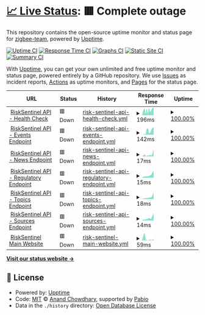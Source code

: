 # [📈 Live Status](https://status.risksentinel.com): <!--live status--> **🟥 Complete outage**

This repository contains the open-source uptime monitor and status page for [zigbee-team](https://status.risksentinel.com), powered by [Upptime](https://github.com/upptime/upptime).

[![Uptime CI](https://github.com/zigbee-team/risksentinel-status/workflows/Uptime%20CI/badge.svg)](https://github.com/zigbee-team/risksentinel-status/actions?query=workflow%3A%22Uptime+CI%22)
[![Response Time CI](https://github.com/zigbee-team/risksentinel-status/workflows/Response%20Time%20CI/badge.svg)](https://github.com/zigbee-team/risksentinel-status/actions?query=workflow%3A%22Response+Time+CI%22)
[![Graphs CI](https://github.com/zigbee-team/risksentinel-status/workflows/Graphs%20CI/badge.svg)](https://github.com/zigbee-team/risksentinel-status/actions?query=workflow%3A%22Graphs+CI%22)
[![Static Site CI](https://github.com/zigbee-team/risksentinel-status/workflows/Static%20Site%20CI/badge.svg)](https://github.com/zigbee-team/risksentinel-status/actions?query=workflow%3A%22Static+Site+CI%22)
[![Summary CI](https://github.com/zigbee-team/risksentinel-status/workflows/Summary%20CI/badge.svg)](https://github.com/zigbee-team/risksentinel-status/actions?query=workflow%3A%22Summary+CI%22)

With [Upptime](https://upptime.js.org), you can get your own unlimited and free uptime monitor and status page, powered entirely by a GitHub repository. We use [Issues](https://github.com/zigbee-team/risksentinel-status/issues) as incident reports, [Actions](https://github.com/zigbee-team/risksentinel-status/actions) as uptime monitors, and [Pages](https://status.risksentinel.com) for the status page.

<!--start: status pages-->
<!-- This summary is generated by Upptime (https://github.com/upptime/upptime) -->
<!-- Do not edit this manually, your changes will be overwritten -->
<!-- prettier-ignore -->
| URL | Status | History | Response Time | Uptime |
| --- | ------ | ------- | ------------- | ------ |
| <img alt="" src="https://icons.duckduckgo.com/ip3/risksentinel.ai.ico" height="13"> [RiskSentinel API - Health Check](https://risksentinel.ai/health) | 🟥 Down | [risk-sentinel-api-health-check.yml](https://github.com/zigbee-team/risksentinel-status/commits/HEAD/history/risk-sentinel-api-health-check.yml) | <details><summary><img alt="Response time graph" src="./graphs/risk-sentinel-api-health-check/response-time-week.png" height="20"> 196ms</summary><br><a href="https://status.risksentinel.ai/history/risk-sentinel-api-health-check"><img alt="Response time 196" src="https://img.shields.io/endpoint?url=https%3A%2F%2Fraw.githubusercontent.com%2Fzigbee-team%2Frisksentinel-status%2FHEAD%2Fapi%2Frisk-sentinel-api-health-check%2Fresponse-time.json"></a><br><a href="https://status.risksentinel.ai/history/risk-sentinel-api-health-check"><img alt="24-hour response time 194" src="https://img.shields.io/endpoint?url=https%3A%2F%2Fraw.githubusercontent.com%2Fzigbee-team%2Frisksentinel-status%2FHEAD%2Fapi%2Frisk-sentinel-api-health-check%2Fresponse-time-day.json"></a><br><a href="https://status.risksentinel.ai/history/risk-sentinel-api-health-check"><img alt="7-day response time 196" src="https://img.shields.io/endpoint?url=https%3A%2F%2Fraw.githubusercontent.com%2Fzigbee-team%2Frisksentinel-status%2FHEAD%2Fapi%2Frisk-sentinel-api-health-check%2Fresponse-time-week.json"></a><br><a href="https://status.risksentinel.ai/history/risk-sentinel-api-health-check"><img alt="30-day response time 196" src="https://img.shields.io/endpoint?url=https%3A%2F%2Fraw.githubusercontent.com%2Fzigbee-team%2Frisksentinel-status%2FHEAD%2Fapi%2Frisk-sentinel-api-health-check%2Fresponse-time-month.json"></a><br><a href="https://status.risksentinel.ai/history/risk-sentinel-api-health-check"><img alt="1-year response time 196" src="https://img.shields.io/endpoint?url=https%3A%2F%2Fraw.githubusercontent.com%2Fzigbee-team%2Frisksentinel-status%2FHEAD%2Fapi%2Frisk-sentinel-api-health-check%2Fresponse-time-year.json"></a></details> | <details><summary><a href="https://status.risksentinel.ai/history/risk-sentinel-api-health-check">100.00%</a></summary><a href="https://status.risksentinel.ai/history/risk-sentinel-api-health-check"><img alt="All-time uptime 100.00%" src="https://img.shields.io/endpoint?url=https%3A%2F%2Fraw.githubusercontent.com%2Fzigbee-team%2Frisksentinel-status%2FHEAD%2Fapi%2Frisk-sentinel-api-health-check%2Fuptime.json"></a><br><a href="https://status.risksentinel.ai/history/risk-sentinel-api-health-check"><img alt="24-hour uptime 100.00%" src="https://img.shields.io/endpoint?url=https%3A%2F%2Fraw.githubusercontent.com%2Fzigbee-team%2Frisksentinel-status%2FHEAD%2Fapi%2Frisk-sentinel-api-health-check%2Fuptime-day.json"></a><br><a href="https://status.risksentinel.ai/history/risk-sentinel-api-health-check"><img alt="7-day uptime 100.00%" src="https://img.shields.io/endpoint?url=https%3A%2F%2Fraw.githubusercontent.com%2Fzigbee-team%2Frisksentinel-status%2FHEAD%2Fapi%2Frisk-sentinel-api-health-check%2Fuptime-week.json"></a><br><a href="https://status.risksentinel.ai/history/risk-sentinel-api-health-check"><img alt="30-day uptime 100.00%" src="https://img.shields.io/endpoint?url=https%3A%2F%2Fraw.githubusercontent.com%2Fzigbee-team%2Frisksentinel-status%2FHEAD%2Fapi%2Frisk-sentinel-api-health-check%2Fuptime-month.json"></a><br><a href="https://status.risksentinel.ai/history/risk-sentinel-api-health-check"><img alt="1-year uptime 100.00%" src="https://img.shields.io/endpoint?url=https%3A%2F%2Fraw.githubusercontent.com%2Fzigbee-team%2Frisksentinel-status%2FHEAD%2Fapi%2Frisk-sentinel-api-health-check%2Fuptime-year.json"></a></details>
| <img alt="" src="https://icons.duckduckgo.com/ip3/api.risksentinel.ai.ico" height="13"> [RiskSentinel API - Events Endpoint](https://api.risksentinel.ai/v1/events?page_size=1) | 🟥 Down | [risk-sentinel-api-events-endpoint.yml](https://github.com/zigbee-team/risksentinel-status/commits/HEAD/history/risk-sentinel-api-events-endpoint.yml) | <details><summary><img alt="Response time graph" src="./graphs/risk-sentinel-api-events-endpoint/response-time-week.png" height="20"> 142ms</summary><br><a href="https://status.risksentinel.ai/history/risk-sentinel-api-events-endpoint"><img alt="Response time 142" src="https://img.shields.io/endpoint?url=https%3A%2F%2Fraw.githubusercontent.com%2Fzigbee-team%2Frisksentinel-status%2FHEAD%2Fapi%2Frisk-sentinel-api-events-endpoint%2Fresponse-time.json"></a><br><a href="https://status.risksentinel.ai/history/risk-sentinel-api-events-endpoint"><img alt="24-hour response time 195" src="https://img.shields.io/endpoint?url=https%3A%2F%2Fraw.githubusercontent.com%2Fzigbee-team%2Frisksentinel-status%2FHEAD%2Fapi%2Frisk-sentinel-api-events-endpoint%2Fresponse-time-day.json"></a><br><a href="https://status.risksentinel.ai/history/risk-sentinel-api-events-endpoint"><img alt="7-day response time 142" src="https://img.shields.io/endpoint?url=https%3A%2F%2Fraw.githubusercontent.com%2Fzigbee-team%2Frisksentinel-status%2FHEAD%2Fapi%2Frisk-sentinel-api-events-endpoint%2Fresponse-time-week.json"></a><br><a href="https://status.risksentinel.ai/history/risk-sentinel-api-events-endpoint"><img alt="30-day response time 142" src="https://img.shields.io/endpoint?url=https%3A%2F%2Fraw.githubusercontent.com%2Fzigbee-team%2Frisksentinel-status%2FHEAD%2Fapi%2Frisk-sentinel-api-events-endpoint%2Fresponse-time-month.json"></a><br><a href="https://status.risksentinel.ai/history/risk-sentinel-api-events-endpoint"><img alt="1-year response time 142" src="https://img.shields.io/endpoint?url=https%3A%2F%2Fraw.githubusercontent.com%2Fzigbee-team%2Frisksentinel-status%2FHEAD%2Fapi%2Frisk-sentinel-api-events-endpoint%2Fresponse-time-year.json"></a></details> | <details><summary><a href="https://status.risksentinel.ai/history/risk-sentinel-api-events-endpoint">100.00%</a></summary><a href="https://status.risksentinel.ai/history/risk-sentinel-api-events-endpoint"><img alt="All-time uptime 100.00%" src="https://img.shields.io/endpoint?url=https%3A%2F%2Fraw.githubusercontent.com%2Fzigbee-team%2Frisksentinel-status%2FHEAD%2Fapi%2Frisk-sentinel-api-events-endpoint%2Fuptime.json"></a><br><a href="https://status.risksentinel.ai/history/risk-sentinel-api-events-endpoint"><img alt="24-hour uptime 100.00%" src="https://img.shields.io/endpoint?url=https%3A%2F%2Fraw.githubusercontent.com%2Fzigbee-team%2Frisksentinel-status%2FHEAD%2Fapi%2Frisk-sentinel-api-events-endpoint%2Fuptime-day.json"></a><br><a href="https://status.risksentinel.ai/history/risk-sentinel-api-events-endpoint"><img alt="7-day uptime 100.00%" src="https://img.shields.io/endpoint?url=https%3A%2F%2Fraw.githubusercontent.com%2Fzigbee-team%2Frisksentinel-status%2FHEAD%2Fapi%2Frisk-sentinel-api-events-endpoint%2Fuptime-week.json"></a><br><a href="https://status.risksentinel.ai/history/risk-sentinel-api-events-endpoint"><img alt="30-day uptime 100.00%" src="https://img.shields.io/endpoint?url=https%3A%2F%2Fraw.githubusercontent.com%2Fzigbee-team%2Frisksentinel-status%2FHEAD%2Fapi%2Frisk-sentinel-api-events-endpoint%2Fuptime-month.json"></a><br><a href="https://status.risksentinel.ai/history/risk-sentinel-api-events-endpoint"><img alt="1-year uptime 100.00%" src="https://img.shields.io/endpoint?url=https%3A%2F%2Fraw.githubusercontent.com%2Fzigbee-team%2Frisksentinel-status%2FHEAD%2Fapi%2Frisk-sentinel-api-events-endpoint%2Fuptime-year.json"></a></details>
| <img alt="" src="https://icons.duckduckgo.com/ip3/api.risksentinel.ai.ico" height="13"> [RiskSentinel API - News Endpoint](https://api.risksentinel.ai/v1/news?page_size=1) | 🟥 Down | [risk-sentinel-api-news-endpoint.yml](https://github.com/zigbee-team/risksentinel-status/commits/HEAD/history/risk-sentinel-api-news-endpoint.yml) | <details><summary><img alt="Response time graph" src="./graphs/risk-sentinel-api-news-endpoint/response-time-week.png" height="20"> 17ms</summary><br><a href="https://status.risksentinel.ai/history/risk-sentinel-api-news-endpoint"><img alt="Response time 17" src="https://img.shields.io/endpoint?url=https%3A%2F%2Fraw.githubusercontent.com%2Fzigbee-team%2Frisksentinel-status%2FHEAD%2Fapi%2Frisk-sentinel-api-news-endpoint%2Fresponse-time.json"></a><br><a href="https://status.risksentinel.ai/history/risk-sentinel-api-news-endpoint"><img alt="24-hour response time 12" src="https://img.shields.io/endpoint?url=https%3A%2F%2Fraw.githubusercontent.com%2Fzigbee-team%2Frisksentinel-status%2FHEAD%2Fapi%2Frisk-sentinel-api-news-endpoint%2Fresponse-time-day.json"></a><br><a href="https://status.risksentinel.ai/history/risk-sentinel-api-news-endpoint"><img alt="7-day response time 17" src="https://img.shields.io/endpoint?url=https%3A%2F%2Fraw.githubusercontent.com%2Fzigbee-team%2Frisksentinel-status%2FHEAD%2Fapi%2Frisk-sentinel-api-news-endpoint%2Fresponse-time-week.json"></a><br><a href="https://status.risksentinel.ai/history/risk-sentinel-api-news-endpoint"><img alt="30-day response time 17" src="https://img.shields.io/endpoint?url=https%3A%2F%2Fraw.githubusercontent.com%2Fzigbee-team%2Frisksentinel-status%2FHEAD%2Fapi%2Frisk-sentinel-api-news-endpoint%2Fresponse-time-month.json"></a><br><a href="https://status.risksentinel.ai/history/risk-sentinel-api-news-endpoint"><img alt="1-year response time 17" src="https://img.shields.io/endpoint?url=https%3A%2F%2Fraw.githubusercontent.com%2Fzigbee-team%2Frisksentinel-status%2FHEAD%2Fapi%2Frisk-sentinel-api-news-endpoint%2Fresponse-time-year.json"></a></details> | <details><summary><a href="https://status.risksentinel.ai/history/risk-sentinel-api-news-endpoint">100.00%</a></summary><a href="https://status.risksentinel.ai/history/risk-sentinel-api-news-endpoint"><img alt="All-time uptime 100.00%" src="https://img.shields.io/endpoint?url=https%3A%2F%2Fraw.githubusercontent.com%2Fzigbee-team%2Frisksentinel-status%2FHEAD%2Fapi%2Frisk-sentinel-api-news-endpoint%2Fuptime.json"></a><br><a href="https://status.risksentinel.ai/history/risk-sentinel-api-news-endpoint"><img alt="24-hour uptime 100.00%" src="https://img.shields.io/endpoint?url=https%3A%2F%2Fraw.githubusercontent.com%2Fzigbee-team%2Frisksentinel-status%2FHEAD%2Fapi%2Frisk-sentinel-api-news-endpoint%2Fuptime-day.json"></a><br><a href="https://status.risksentinel.ai/history/risk-sentinel-api-news-endpoint"><img alt="7-day uptime 100.00%" src="https://img.shields.io/endpoint?url=https%3A%2F%2Fraw.githubusercontent.com%2Fzigbee-team%2Frisksentinel-status%2FHEAD%2Fapi%2Frisk-sentinel-api-news-endpoint%2Fuptime-week.json"></a><br><a href="https://status.risksentinel.ai/history/risk-sentinel-api-news-endpoint"><img alt="30-day uptime 100.00%" src="https://img.shields.io/endpoint?url=https%3A%2F%2Fraw.githubusercontent.com%2Fzigbee-team%2Frisksentinel-status%2FHEAD%2Fapi%2Frisk-sentinel-api-news-endpoint%2Fuptime-month.json"></a><br><a href="https://status.risksentinel.ai/history/risk-sentinel-api-news-endpoint"><img alt="1-year uptime 100.00%" src="https://img.shields.io/endpoint?url=https%3A%2F%2Fraw.githubusercontent.com%2Fzigbee-team%2Frisksentinel-status%2FHEAD%2Fapi%2Frisk-sentinel-api-news-endpoint%2Fuptime-year.json"></a></details>
| <img alt="" src="https://icons.duckduckgo.com/ip3/api.risksentinel.ai.ico" height="13"> [RiskSentinel API - Regulatory Endpoint](https://api.risksentinel.ai/v1/regulatory?page_size=1) | 🟥 Down | [risk-sentinel-api-regulatory-endpoint.yml](https://github.com/zigbee-team/risksentinel-status/commits/HEAD/history/risk-sentinel-api-regulatory-endpoint.yml) | <details><summary><img alt="Response time graph" src="./graphs/risk-sentinel-api-regulatory-endpoint/response-time-week.png" height="20"> 15ms</summary><br><a href="https://status.risksentinel.ai/history/risk-sentinel-api-regulatory-endpoint"><img alt="Response time 15" src="https://img.shields.io/endpoint?url=https%3A%2F%2Fraw.githubusercontent.com%2Fzigbee-team%2Frisksentinel-status%2FHEAD%2Fapi%2Frisk-sentinel-api-regulatory-endpoint%2Fresponse-time.json"></a><br><a href="https://status.risksentinel.ai/history/risk-sentinel-api-regulatory-endpoint"><img alt="24-hour response time 10" src="https://img.shields.io/endpoint?url=https%3A%2F%2Fraw.githubusercontent.com%2Fzigbee-team%2Frisksentinel-status%2FHEAD%2Fapi%2Frisk-sentinel-api-regulatory-endpoint%2Fresponse-time-day.json"></a><br><a href="https://status.risksentinel.ai/history/risk-sentinel-api-regulatory-endpoint"><img alt="7-day response time 15" src="https://img.shields.io/endpoint?url=https%3A%2F%2Fraw.githubusercontent.com%2Fzigbee-team%2Frisksentinel-status%2FHEAD%2Fapi%2Frisk-sentinel-api-regulatory-endpoint%2Fresponse-time-week.json"></a><br><a href="https://status.risksentinel.ai/history/risk-sentinel-api-regulatory-endpoint"><img alt="30-day response time 15" src="https://img.shields.io/endpoint?url=https%3A%2F%2Fraw.githubusercontent.com%2Fzigbee-team%2Frisksentinel-status%2FHEAD%2Fapi%2Frisk-sentinel-api-regulatory-endpoint%2Fresponse-time-month.json"></a><br><a href="https://status.risksentinel.ai/history/risk-sentinel-api-regulatory-endpoint"><img alt="1-year response time 15" src="https://img.shields.io/endpoint?url=https%3A%2F%2Fraw.githubusercontent.com%2Fzigbee-team%2Frisksentinel-status%2FHEAD%2Fapi%2Frisk-sentinel-api-regulatory-endpoint%2Fresponse-time-year.json"></a></details> | <details><summary><a href="https://status.risksentinel.ai/history/risk-sentinel-api-regulatory-endpoint">100.00%</a></summary><a href="https://status.risksentinel.ai/history/risk-sentinel-api-regulatory-endpoint"><img alt="All-time uptime 100.00%" src="https://img.shields.io/endpoint?url=https%3A%2F%2Fraw.githubusercontent.com%2Fzigbee-team%2Frisksentinel-status%2FHEAD%2Fapi%2Frisk-sentinel-api-regulatory-endpoint%2Fuptime.json"></a><br><a href="https://status.risksentinel.ai/history/risk-sentinel-api-regulatory-endpoint"><img alt="24-hour uptime 100.00%" src="https://img.shields.io/endpoint?url=https%3A%2F%2Fraw.githubusercontent.com%2Fzigbee-team%2Frisksentinel-status%2FHEAD%2Fapi%2Frisk-sentinel-api-regulatory-endpoint%2Fuptime-day.json"></a><br><a href="https://status.risksentinel.ai/history/risk-sentinel-api-regulatory-endpoint"><img alt="7-day uptime 100.00%" src="https://img.shields.io/endpoint?url=https%3A%2F%2Fraw.githubusercontent.com%2Fzigbee-team%2Frisksentinel-status%2FHEAD%2Fapi%2Frisk-sentinel-api-regulatory-endpoint%2Fuptime-week.json"></a><br><a href="https://status.risksentinel.ai/history/risk-sentinel-api-regulatory-endpoint"><img alt="30-day uptime 100.00%" src="https://img.shields.io/endpoint?url=https%3A%2F%2Fraw.githubusercontent.com%2Fzigbee-team%2Frisksentinel-status%2FHEAD%2Fapi%2Frisk-sentinel-api-regulatory-endpoint%2Fuptime-month.json"></a><br><a href="https://status.risksentinel.ai/history/risk-sentinel-api-regulatory-endpoint"><img alt="1-year uptime 100.00%" src="https://img.shields.io/endpoint?url=https%3A%2F%2Fraw.githubusercontent.com%2Fzigbee-team%2Frisksentinel-status%2FHEAD%2Fapi%2Frisk-sentinel-api-regulatory-endpoint%2Fuptime-year.json"></a></details>
| <img alt="" src="https://icons.duckduckgo.com/ip3/api.risksentinel.ai.ico" height="13"> [RiskSentinel API - Topics Endpoint](https://api.risksentinel.ai/v1/topics) | 🟥 Down | [risk-sentinel-api-topics-endpoint.yml](https://github.com/zigbee-team/risksentinel-status/commits/HEAD/history/risk-sentinel-api-topics-endpoint.yml) | <details><summary><img alt="Response time graph" src="./graphs/risk-sentinel-api-topics-endpoint/response-time-week.png" height="20"> 18ms</summary><br><a href="https://status.risksentinel.ai/history/risk-sentinel-api-topics-endpoint"><img alt="Response time 18" src="https://img.shields.io/endpoint?url=https%3A%2F%2Fraw.githubusercontent.com%2Fzigbee-team%2Frisksentinel-status%2FHEAD%2Fapi%2Frisk-sentinel-api-topics-endpoint%2Fresponse-time.json"></a><br><a href="https://status.risksentinel.ai/history/risk-sentinel-api-topics-endpoint"><img alt="24-hour response time 32" src="https://img.shields.io/endpoint?url=https%3A%2F%2Fraw.githubusercontent.com%2Fzigbee-team%2Frisksentinel-status%2FHEAD%2Fapi%2Frisk-sentinel-api-topics-endpoint%2Fresponse-time-day.json"></a><br><a href="https://status.risksentinel.ai/history/risk-sentinel-api-topics-endpoint"><img alt="7-day response time 18" src="https://img.shields.io/endpoint?url=https%3A%2F%2Fraw.githubusercontent.com%2Fzigbee-team%2Frisksentinel-status%2FHEAD%2Fapi%2Frisk-sentinel-api-topics-endpoint%2Fresponse-time-week.json"></a><br><a href="https://status.risksentinel.ai/history/risk-sentinel-api-topics-endpoint"><img alt="30-day response time 18" src="https://img.shields.io/endpoint?url=https%3A%2F%2Fraw.githubusercontent.com%2Fzigbee-team%2Frisksentinel-status%2FHEAD%2Fapi%2Frisk-sentinel-api-topics-endpoint%2Fresponse-time-month.json"></a><br><a href="https://status.risksentinel.ai/history/risk-sentinel-api-topics-endpoint"><img alt="1-year response time 18" src="https://img.shields.io/endpoint?url=https%3A%2F%2Fraw.githubusercontent.com%2Fzigbee-team%2Frisksentinel-status%2FHEAD%2Fapi%2Frisk-sentinel-api-topics-endpoint%2Fresponse-time-year.json"></a></details> | <details><summary><a href="https://status.risksentinel.ai/history/risk-sentinel-api-topics-endpoint">100.00%</a></summary><a href="https://status.risksentinel.ai/history/risk-sentinel-api-topics-endpoint"><img alt="All-time uptime 100.00%" src="https://img.shields.io/endpoint?url=https%3A%2F%2Fraw.githubusercontent.com%2Fzigbee-team%2Frisksentinel-status%2FHEAD%2Fapi%2Frisk-sentinel-api-topics-endpoint%2Fuptime.json"></a><br><a href="https://status.risksentinel.ai/history/risk-sentinel-api-topics-endpoint"><img alt="24-hour uptime 100.00%" src="https://img.shields.io/endpoint?url=https%3A%2F%2Fraw.githubusercontent.com%2Fzigbee-team%2Frisksentinel-status%2FHEAD%2Fapi%2Frisk-sentinel-api-topics-endpoint%2Fuptime-day.json"></a><br><a href="https://status.risksentinel.ai/history/risk-sentinel-api-topics-endpoint"><img alt="7-day uptime 100.00%" src="https://img.shields.io/endpoint?url=https%3A%2F%2Fraw.githubusercontent.com%2Fzigbee-team%2Frisksentinel-status%2FHEAD%2Fapi%2Frisk-sentinel-api-topics-endpoint%2Fuptime-week.json"></a><br><a href="https://status.risksentinel.ai/history/risk-sentinel-api-topics-endpoint"><img alt="30-day uptime 100.00%" src="https://img.shields.io/endpoint?url=https%3A%2F%2Fraw.githubusercontent.com%2Fzigbee-team%2Frisksentinel-status%2FHEAD%2Fapi%2Frisk-sentinel-api-topics-endpoint%2Fuptime-month.json"></a><br><a href="https://status.risksentinel.ai/history/risk-sentinel-api-topics-endpoint"><img alt="1-year uptime 100.00%" src="https://img.shields.io/endpoint?url=https%3A%2F%2Fraw.githubusercontent.com%2Fzigbee-team%2Frisksentinel-status%2FHEAD%2Fapi%2Frisk-sentinel-api-topics-endpoint%2Fuptime-year.json"></a></details>
| <img alt="" src="https://icons.duckduckgo.com/ip3/api.risksentinel.ai.ico" height="13"> [RiskSentinel API - Sources Endpoint](https://api.risksentinel.ai/v1/sources) | 🟥 Down | [risk-sentinel-api-sources-endpoint.yml](https://github.com/zigbee-team/risksentinel-status/commits/HEAD/history/risk-sentinel-api-sources-endpoint.yml) | <details><summary><img alt="Response time graph" src="./graphs/risk-sentinel-api-sources-endpoint/response-time-week.png" height="20"> 14ms</summary><br><a href="https://status.risksentinel.ai/history/risk-sentinel-api-sources-endpoint"><img alt="Response time 14" src="https://img.shields.io/endpoint?url=https%3A%2F%2Fraw.githubusercontent.com%2Fzigbee-team%2Frisksentinel-status%2FHEAD%2Fapi%2Frisk-sentinel-api-sources-endpoint%2Fresponse-time.json"></a><br><a href="https://status.risksentinel.ai/history/risk-sentinel-api-sources-endpoint"><img alt="24-hour response time 13" src="https://img.shields.io/endpoint?url=https%3A%2F%2Fraw.githubusercontent.com%2Fzigbee-team%2Frisksentinel-status%2FHEAD%2Fapi%2Frisk-sentinel-api-sources-endpoint%2Fresponse-time-day.json"></a><br><a href="https://status.risksentinel.ai/history/risk-sentinel-api-sources-endpoint"><img alt="7-day response time 14" src="https://img.shields.io/endpoint?url=https%3A%2F%2Fraw.githubusercontent.com%2Fzigbee-team%2Frisksentinel-status%2FHEAD%2Fapi%2Frisk-sentinel-api-sources-endpoint%2Fresponse-time-week.json"></a><br><a href="https://status.risksentinel.ai/history/risk-sentinel-api-sources-endpoint"><img alt="30-day response time 14" src="https://img.shields.io/endpoint?url=https%3A%2F%2Fraw.githubusercontent.com%2Fzigbee-team%2Frisksentinel-status%2FHEAD%2Fapi%2Frisk-sentinel-api-sources-endpoint%2Fresponse-time-month.json"></a><br><a href="https://status.risksentinel.ai/history/risk-sentinel-api-sources-endpoint"><img alt="1-year response time 14" src="https://img.shields.io/endpoint?url=https%3A%2F%2Fraw.githubusercontent.com%2Fzigbee-team%2Frisksentinel-status%2FHEAD%2Fapi%2Frisk-sentinel-api-sources-endpoint%2Fresponse-time-year.json"></a></details> | <details><summary><a href="https://status.risksentinel.ai/history/risk-sentinel-api-sources-endpoint">100.00%</a></summary><a href="https://status.risksentinel.ai/history/risk-sentinel-api-sources-endpoint"><img alt="All-time uptime 100.00%" src="https://img.shields.io/endpoint?url=https%3A%2F%2Fraw.githubusercontent.com%2Fzigbee-team%2Frisksentinel-status%2FHEAD%2Fapi%2Frisk-sentinel-api-sources-endpoint%2Fuptime.json"></a><br><a href="https://status.risksentinel.ai/history/risk-sentinel-api-sources-endpoint"><img alt="24-hour uptime 100.00%" src="https://img.shields.io/endpoint?url=https%3A%2F%2Fraw.githubusercontent.com%2Fzigbee-team%2Frisksentinel-status%2FHEAD%2Fapi%2Frisk-sentinel-api-sources-endpoint%2Fuptime-day.json"></a><br><a href="https://status.risksentinel.ai/history/risk-sentinel-api-sources-endpoint"><img alt="7-day uptime 100.00%" src="https://img.shields.io/endpoint?url=https%3A%2F%2Fraw.githubusercontent.com%2Fzigbee-team%2Frisksentinel-status%2FHEAD%2Fapi%2Frisk-sentinel-api-sources-endpoint%2Fuptime-week.json"></a><br><a href="https://status.risksentinel.ai/history/risk-sentinel-api-sources-endpoint"><img alt="30-day uptime 100.00%" src="https://img.shields.io/endpoint?url=https%3A%2F%2Fraw.githubusercontent.com%2Fzigbee-team%2Frisksentinel-status%2FHEAD%2Fapi%2Frisk-sentinel-api-sources-endpoint%2Fuptime-month.json"></a><br><a href="https://status.risksentinel.ai/history/risk-sentinel-api-sources-endpoint"><img alt="1-year uptime 100.00%" src="https://img.shields.io/endpoint?url=https%3A%2F%2Fraw.githubusercontent.com%2Fzigbee-team%2Frisksentinel-status%2FHEAD%2Fapi%2Frisk-sentinel-api-sources-endpoint%2Fuptime-year.json"></a></details>
| <img alt="" src="https://icons.duckduckgo.com/ip3/risksentinel.ai.ico" height="13"> [RiskSentinel Main Website](https://risksentinel.ai) | 🟥 Down | [risk-sentinel-main-website.yml](https://github.com/zigbee-team/risksentinel-status/commits/HEAD/history/risk-sentinel-main-website.yml) | <details><summary><img alt="Response time graph" src="./graphs/risk-sentinel-main-website/response-time-week.png" height="20"> 59ms</summary><br><a href="https://status.risksentinel.ai/history/risk-sentinel-main-website"><img alt="Response time 59" src="https://img.shields.io/endpoint?url=https%3A%2F%2Fraw.githubusercontent.com%2Fzigbee-team%2Frisksentinel-status%2FHEAD%2Fapi%2Frisk-sentinel-main-website%2Fresponse-time.json"></a><br><a href="https://status.risksentinel.ai/history/risk-sentinel-main-website"><img alt="24-hour response time 18" src="https://img.shields.io/endpoint?url=https%3A%2F%2Fraw.githubusercontent.com%2Fzigbee-team%2Frisksentinel-status%2FHEAD%2Fapi%2Frisk-sentinel-main-website%2Fresponse-time-day.json"></a><br><a href="https://status.risksentinel.ai/history/risk-sentinel-main-website"><img alt="7-day response time 59" src="https://img.shields.io/endpoint?url=https%3A%2F%2Fraw.githubusercontent.com%2Fzigbee-team%2Frisksentinel-status%2FHEAD%2Fapi%2Frisk-sentinel-main-website%2Fresponse-time-week.json"></a><br><a href="https://status.risksentinel.ai/history/risk-sentinel-main-website"><img alt="30-day response time 59" src="https://img.shields.io/endpoint?url=https%3A%2F%2Fraw.githubusercontent.com%2Fzigbee-team%2Frisksentinel-status%2FHEAD%2Fapi%2Frisk-sentinel-main-website%2Fresponse-time-month.json"></a><br><a href="https://status.risksentinel.ai/history/risk-sentinel-main-website"><img alt="1-year response time 59" src="https://img.shields.io/endpoint?url=https%3A%2F%2Fraw.githubusercontent.com%2Fzigbee-team%2Frisksentinel-status%2FHEAD%2Fapi%2Frisk-sentinel-main-website%2Fresponse-time-year.json"></a></details> | <details><summary><a href="https://status.risksentinel.ai/history/risk-sentinel-main-website">100.00%</a></summary><a href="https://status.risksentinel.ai/history/risk-sentinel-main-website"><img alt="All-time uptime 100.00%" src="https://img.shields.io/endpoint?url=https%3A%2F%2Fraw.githubusercontent.com%2Fzigbee-team%2Frisksentinel-status%2FHEAD%2Fapi%2Frisk-sentinel-main-website%2Fuptime.json"></a><br><a href="https://status.risksentinel.ai/history/risk-sentinel-main-website"><img alt="24-hour uptime 100.00%" src="https://img.shields.io/endpoint?url=https%3A%2F%2Fraw.githubusercontent.com%2Fzigbee-team%2Frisksentinel-status%2FHEAD%2Fapi%2Frisk-sentinel-main-website%2Fuptime-day.json"></a><br><a href="https://status.risksentinel.ai/history/risk-sentinel-main-website"><img alt="7-day uptime 100.00%" src="https://img.shields.io/endpoint?url=https%3A%2F%2Fraw.githubusercontent.com%2Fzigbee-team%2Frisksentinel-status%2FHEAD%2Fapi%2Frisk-sentinel-main-website%2Fuptime-week.json"></a><br><a href="https://status.risksentinel.ai/history/risk-sentinel-main-website"><img alt="30-day uptime 100.00%" src="https://img.shields.io/endpoint?url=https%3A%2F%2Fraw.githubusercontent.com%2Fzigbee-team%2Frisksentinel-status%2FHEAD%2Fapi%2Frisk-sentinel-main-website%2Fuptime-month.json"></a><br><a href="https://status.risksentinel.ai/history/risk-sentinel-main-website"><img alt="1-year uptime 100.00%" src="https://img.shields.io/endpoint?url=https%3A%2F%2Fraw.githubusercontent.com%2Fzigbee-team%2Frisksentinel-status%2FHEAD%2Fapi%2Frisk-sentinel-main-website%2Fuptime-year.json"></a></details>

<!--end: status pages-->

[**Visit our status website →**](https://status.risksentinel.com)

## 📄 License

- Powered by: [Upptime](https://github.com/upptime/upptime)
- Code: [MIT](./LICENSE) © [Anand Chowdhary](https://anandchowdhary.com), supported by [Pabio](https://pabio.com)
- Data in the `./history` directory: [Open Database License](https://opendatacommons.org/licenses/odbl/1-0/)
